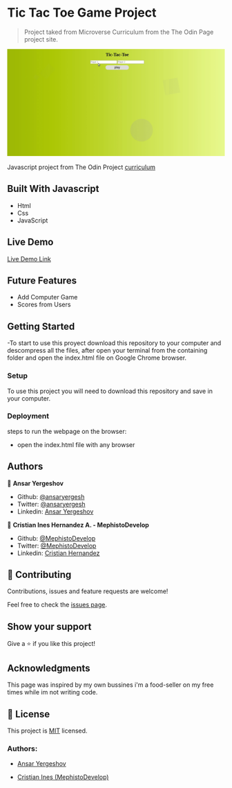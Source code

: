 # Tic Tac Toe Game Project

> Project taked from Microverse Curriculum from the The Odin Page project site.

![screenshot](./screenshottic.gif)

Javascript project from The Odin Project [curriculum]()

## Built With Javascript

- Html
- Css
- JavaScript

## Live Demo

[Live Demo Link](https://mephistodevelop.github.io/tic-tac-toe/)

## Future Features 

- Add Computer Game
- Scores from Users

## Getting Started

-To start to use this proyect download this repository to your computer and descompress all the files, after open your terminal from the containing folder and open the index.html file on Google Chrome browser.

### Setup

To use this project you will need to download this repository and save in your computer.

### Deployment

steps to run the webpage on the browser:

- open the index.html file with any browser

## Authors

👤 **Ansar Yergeshov**

- Github: [@ansaryergesh](https://github.com/ansaryergesh)
- Twitter: [@ansaryergesh](https://twitter.com/ansaryergesh)
- Linkedin: [Ansar Yergeshov](https://www.linkedin.com/in/ansaryergesh/)

👤 **Cristian Ines Hernandez A. - MephistoDevelop**

- Github: [@MephistoDevelop](https://github.com/MephistoDevelop)
- Twitter: [@MephistoDevelop](https://twitter.com/MephistoDevelop)
- Linkedin: [Cristian Hernandez](https://www.linkedin.com/in/cristian-hernandez1992/)

## 🤝 Contributing

Contributions, issues and feature requests are welcome!

Feel free to check the [issues page](issues/).

## Show your support

Give a ⭐️ if you like this project!

## Acknowledgments

This page was inspired by my own bussines i'm a food-seller on my free times while im not writing code.

## 📝 License

This project is [MIT](lic.url) licensed.

### Authors:

- [Ansar Yergeshov](https://github.com/ansaryergesh)

- [Cristian Ines (MephistoDevelop)](https://github.com/MephistoDevelop)
